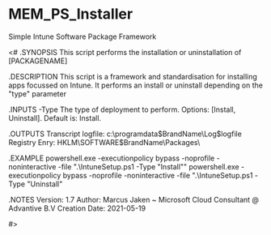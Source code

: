 # MEM_PS_Installer
Simple Intune Software Package Framework

<#
.SYNOPSIS
  This script performs the installation or uninstallation of [PACKAGENAME]
  
.DESCRIPTION
  This script is a framework and standardisation for installing apps focussed on Intune.
  It performs an install or uninstall depending on the "type" parameter
   
.INPUTS
  -Type		The type of deployment to perform. Options: [Install, Uninstall]. Default is: Install.
 
.OUTPUTS
  Transcript logfile: c:\programdata\$BrandName\Log\$logfile
  Registry Enry: HKLM\SOFTWARE\$BrandName\Packages\
 
.EXAMPLE
	powershell.exe -executionpolicy bypass -noprofile -noninteractive -file ".\IntuneSetup.ps1 -Type "Install""
	powershell.exe -executionpolicy bypass -noprofile -noninteractive -file ".\IntuneSetup.ps1 -Type "Uninstall"
 
.NOTES
  Version:        1.7
  Author:         Marcus Jaken ~ Microsoft Cloud Consultant @ Advantive B.V
  Creation Date:  2021-05-19
  
#>
